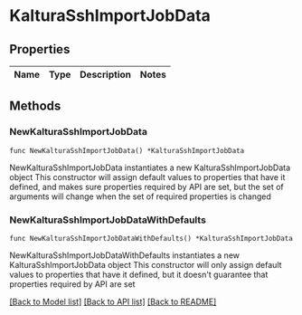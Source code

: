 # KalturaSshImportJobData

## Properties

Name | Type | Description | Notes
------------ | ------------- | ------------- | -------------

## Methods

### NewKalturaSshImportJobData

`func NewKalturaSshImportJobData() *KalturaSshImportJobData`

NewKalturaSshImportJobData instantiates a new KalturaSshImportJobData object
This constructor will assign default values to properties that have it defined,
and makes sure properties required by API are set, but the set of arguments
will change when the set of required properties is changed

### NewKalturaSshImportJobDataWithDefaults

`func NewKalturaSshImportJobDataWithDefaults() *KalturaSshImportJobData`

NewKalturaSshImportJobDataWithDefaults instantiates a new KalturaSshImportJobData object
This constructor will only assign default values to properties that have it defined,
but it doesn't guarantee that properties required by API are set


[[Back to Model list]](../README.md#documentation-for-models) [[Back to API list]](../README.md#documentation-for-api-endpoints) [[Back to README]](../README.md)


